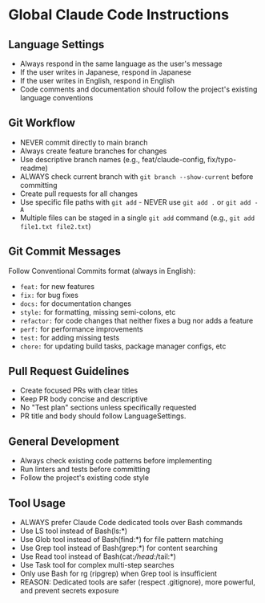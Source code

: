 # Global Claude Code Instructions

## Language Settings
- Always respond in the same language as the user's message
- If the user writes in Japanese, respond in Japanese
- If the user writes in English, respond in English
- Code comments and documentation should follow the project's existing language conventions

## Git Workflow
- NEVER commit directly to main branch
- Always create feature branches for changes
- Use descriptive branch names (e.g., feat/claude-config, fix/typo-readme)
- ALWAYS check current branch with `git branch --show-current` before committing
- Create pull requests for all changes
- Use specific file paths with `git add` - NEVER use `git add .` or `git add -A`
- Multiple files can be staged in a single `git add` command (e.g., `git add file1.txt file2.txt`)

## Git Commit Messages
Follow Conventional Commits format (always in English):
- `feat:` for new features
- `fix:` for bug fixes
- `docs:` for documentation changes
- `style:` for formatting, missing semi-colons, etc
- `refactor:` for code changes that neither fixes a bug nor adds a feature
- `perf:` for performance improvements
- `test:` for adding missing tests
- `chore:` for updating build tasks, package manager configs, etc

## Pull Request Guidelines
- Create focused PRs with clear titles
- Keep PR body concise and descriptive
- No "Test plan" sections unless specifically requested
- PR title and body should follow LanguageSettings.

## General Development
- Always check existing code patterns before implementing
- Run linters and tests before committing
- Follow the project's existing code style

## Tool Usage
- ALWAYS prefer Claude Code dedicated tools over Bash commands
- Use LS tool instead of Bash(ls:*)
- Use Glob tool instead of Bash(find:*) for file pattern matching
- Use Grep tool instead of Bash(grep:*) for content searching
- Use Read tool instead of Bash(cat:*/head:*/tail:*)
- Use Task tool for complex multi-step searches
- Only use Bash for rg (ripgrep) when Grep tool is insufficient
- REASON: Dedicated tools are safer (respect .gitignore), more powerful, and prevent secrets exposure